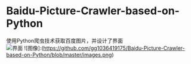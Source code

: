 # Baidu-Picture-Crawler-based-on-Python
使用Python爬虫技术获取百度图片，并设计了界面  
![界面](https://github.com/gg1036419175/Baidu-Picture-Crawler-based-on-Python/blob/master/Interface.png) 
![图像]:(https://github.com/gg1036419175/Baidu-Picture-Crawler-based-on-Python/blob/master/images.png)    
